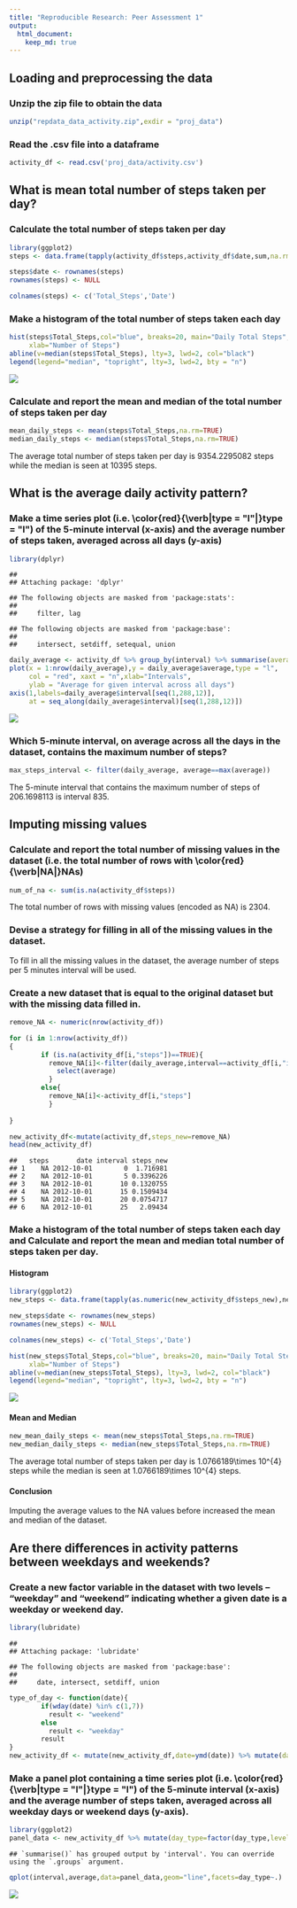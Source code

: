 ```yaml
---
title: "Reproducible Research: Peer Assessment 1"
output: 
  html_document:
    keep_md: true
---
```


## **Loading and preprocessing the data**

### Unzip the zip file to obtain the data


```r
unzip("repdata_data_activity.zip",exdir = "proj_data")
```

### Read the .csv file into a dataframe

```r
activity_df <- read.csv('proj_data/activity.csv')
```


## **What is mean total number of steps taken per day?**

### Calculate the total number of steps taken per day

```r
library(ggplot2)
steps <- data.frame(tapply(activity_df$steps,activity_df$date,sum,na.rm=TRUE))

steps$date <- rownames(steps)
rownames(steps) <- NULL

colnames(steps) <- c('Total_Steps','Date')
```

### Make a histogram of the total number of steps taken each day

```r
hist(steps$Total_Steps,col="blue", breaks=20, main="Daily Total Steps",
     xlab="Number of Steps")
abline(v=median(steps$Total_Steps), lty=3, lwd=2, col="black")
legend(legend="median", "topright", lty=3, lwd=2, bty = "n")
```

![](PA1_template_files/figure-html/unnamed-chunk-4-1.png)<!-- -->


### Calculate and report the mean and median of the total number of steps taken per day

```r
mean_daily_steps <- mean(steps$Total_Steps,na.rm=TRUE)
median_daily_steps <- median(steps$Total_Steps,na.rm=TRUE)
```
The average total number of steps taken per day is 9354.2295082 steps while the median is seen at 10395 steps.


## **What is the average daily activity pattern?**

### Make a time series plot (i.e. \color{red}{\verb|type = "l"|}type = "l") of the 5-minute interval (x-axis) and the average number of steps taken, averaged across all days (y-axis)


```r
library(dplyr)
```

```
## 
## Attaching package: 'dplyr'
```

```
## The following objects are masked from 'package:stats':
## 
##     filter, lag
```

```
## The following objects are masked from 'package:base':
## 
##     intersect, setdiff, setequal, union
```

```r
daily_average <- activity_df %>% group_by(interval) %>% summarise(average=mean(steps,na.rm=TRUE))
plot(x = 1:nrow(daily_average),y = daily_average$average,type = "l",
     col = "red", xaxt = "n",xlab="Intervals", 
     ylab = "Average for given interval across all days")
axis(1,labels=daily_average$interval[seq(1,288,12)],
     at = seq_along(daily_average$interval)[seq(1,288,12)])
```

![](PA1_template_files/figure-html/unnamed-chunk-5-1.png)<!-- -->

### Which 5-minute interval, on average across all the days in the dataset, contains the maximum number of steps?


```r
max_steps_interval <- filter(daily_average, average==max(average))
```

The 5-minute interval that contains the maximum number of steps of 206.1698113 is interval 835.

## **Imputing missing values**


### Calculate and report the total number of missing values in the dataset (i.e. the total number of rows with \color{red}{\verb|NA|}NAs)


```r
num_of_na <- sum(is.na(activity_df$steps))
```

The total number of rows with missing values (encoded as NA) is 2304.

### Devise a strategy for filling in all of the missing values in the dataset.

To fill in all the missing values in the dataset, the average number of steps per 5 minutes interval will be used.

### Create a new dataset that is equal to the original dataset but with the missing data filled in.


```r
remove_NA <- numeric(nrow(activity_df))

for (i in 1:nrow(activity_df))
{
        if (is.na(activity_df[i,"steps"])==TRUE){
          remove_NA[i]<-filter(daily_average,interval==activity_df[i,"interval"]) %>% 
            select(average)
          } 
        else{
          remove_NA[i]<-activity_df[i,"steps"]
          }
                    
}

new_activity_df<-mutate(activity_df,steps_new=remove_NA)
head(new_activity_df)
```

```
##   steps       date interval steps_new
## 1    NA 2012-10-01        0  1.716981
## 2    NA 2012-10-01        5 0.3396226
## 3    NA 2012-10-01       10 0.1320755
## 4    NA 2012-10-01       15 0.1509434
## 5    NA 2012-10-01       20 0.0754717
## 6    NA 2012-10-01       25   2.09434
```

### Make a histogram of the total number of steps taken each day and Calculate and report the mean and median total number of steps taken per day. 

#### Histogram


```r
library(ggplot2)
new_steps <- data.frame(tapply(as.numeric(new_activity_df$steps_new),new_activity_df$date,sum,na.rm=TRUE))

new_steps$date <- rownames(new_steps)
rownames(new_steps) <- NULL

colnames(new_steps) <- c('Total_Steps','Date')

hist(new_steps$Total_Steps,col="blue", breaks=20, main="Daily Total Steps",
     xlab="Number of Steps")
abline(v=median(new_steps$Total_Steps), lty=3, lwd=2, col="black")
legend(legend="median", "topright", lty=3, lwd=2, bty = "n")
```

![](PA1_template_files/figure-html/unnamed-chunk-9-1.png)<!-- -->

#### Mean and Median

```r
new_mean_daily_steps <- mean(new_steps$Total_Steps,na.rm=TRUE)
new_median_daily_steps <- median(new_steps$Total_Steps,na.rm=TRUE)
```
The average total number of steps taken per day is 1.0766189\times 10^{4} steps while the median is seen at 1.0766189\times 10^{4} steps.

#### Conclusion

Imputing the average values to the NA values before increased the mean and median of the dataset.


## **Are there differences in activity patterns between weekdays and weekends?**

### Create a new factor variable in the dataset with two levels – “weekday” and “weekend” indicating whether a given date is a weekday or weekend day.


```r
library(lubridate)
```

```
## 
## Attaching package: 'lubridate'
```

```
## The following objects are masked from 'package:base':
## 
##     date, intersect, setdiff, union
```

```r
type_of_day <- function(date){
        if(wday(date) %in% c(1,7)) 
          result <- "weekend"
        else
          result <- "weekday"
        result
}
new_activity_df <- mutate(new_activity_df,date=ymd(date)) %>% mutate(day_type=sapply(date, type_of_day))
```

### Make a panel plot containing a time series plot (i.e. \color{red}{\verb|type = "l"|}type = "l") of the 5-minute interval (x-axis) and the average number of steps taken, averaged across all weekday days or weekend days (y-axis).


```r
library(ggplot2)
panel_data <- new_activity_df %>% mutate(day_type=factor(day_type,levels=c("weekend","weekday")),steps_new=as.numeric(steps_new)) %>% group_by(interval,day_type) %>% summarise(average=mean(steps_new))
```

```
## `summarise()` has grouped output by 'interval'. You can override using the `.groups` argument.
```

```r
qplot(interval,average,data=panel_data,geom="line",facets=day_type~.)
```

![](PA1_template_files/figure-html/unnamed-chunk-12-1.png)<!-- -->
